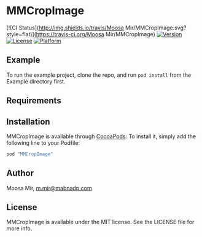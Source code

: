 # MMCropImage

[![CI Status](http://img.shields.io/travis/Moosa Mir/MMCropImage.svg?style=flat)](https://travis-ci.org/Moosa Mir/MMCropImage)
[![Version](https://img.shields.io/cocoapods/v/MMCropImage.svg?style=flat)](http://cocoapods.org/pods/MMCropImage)
[![License](https://img.shields.io/cocoapods/l/MMCropImage.svg?style=flat)](http://cocoapods.org/pods/MMCropImage)
[![Platform](https://img.shields.io/cocoapods/p/MMCropImage.svg?style=flat)](http://cocoapods.org/pods/MMCropImage)

## Example

To run the example project, clone the repo, and run `pod install` from the Example directory first.

## Requirements

## Installation

MMCropImage is available through [CocoaPods](http://cocoapods.org). To install
it, simply add the following line to your Podfile:

```ruby
pod "MMCropImage"
```

## Author

Moosa Mir, m.mir@mabnadp.com

## License

MMCropImage is available under the MIT license. See the LICENSE file for more info.

